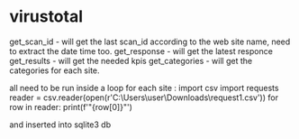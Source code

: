 # virustotal

get_scan_id - will get the last scan_id according to the web site name, need to extract the date time too.
get_response - will get the latest responce
get_results - will get the needed kpis
get_categories - will get the categories for each site.

all need to be run inside a loop for each site :
import csv
import requests
reader = csv.reader(open(r'C:\Users\user\Downloads\request1.csv'))
for row in reader:
    print(f'"{row[0]}"')
 
 
 and inserted into sqlite3 db
 
